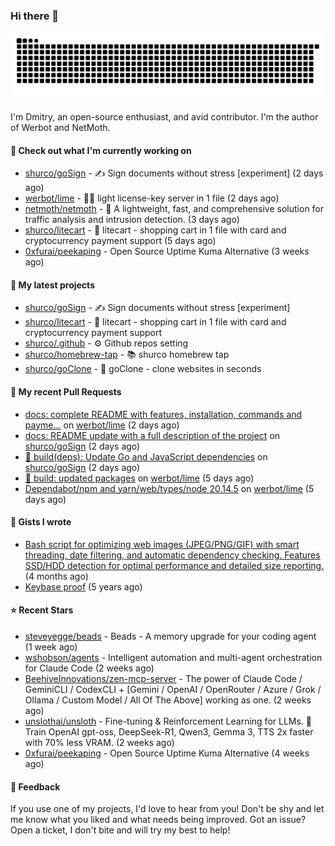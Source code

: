 ### Hi there 👋

![](https://github.com/shurco/shurco/raw/output/github-contribution-grid-snake.svg)

I'm Dmitry, an open-source enthusiast, and avid contributor. I'm the author of Werbot and NetMoth. 

#### 👷 Check out what I'm currently working on

- [shurco/goSign](https://github.com/shurco/goSign) - ✍️ Sign documents without stress [experiment] (2 days ago)
- [werbot/lime](https://github.com/werbot/lime) - 🍋‍🟩 light license-key server in 1 file (2 days ago)
- [netmoth/netmoth](https://github.com/netmoth/netmoth) - 🚀 A lightweight, fast, and comprehensive solution for traffic analysis and intrusion detection. (3 days ago)
- [shurco/litecart](https://github.com/shurco/litecart) - 🛒 litecart - shopping cart in 1 file with card and cryptocurrency payment support (5 days ago)
- [0xfurai/peekaping](https://github.com/0xfurai/peekaping) - Open Source Uptime Kuma Alternative (3 weeks ago)

#### 🌱 My latest projects

- [shurco/goSign](https://github.com/shurco/goSign) - ✍️ Sign documents without stress [experiment]
- [shurco/litecart](https://github.com/shurco/litecart) - 🛒 litecart - shopping cart in 1 file with card and cryptocurrency payment support
- [shurco/.github](https://github.com/shurco/.github) - ⚙️ Github repos setting
- [shurco/homebrew-tap](https://github.com/shurco/homebrew-tap) - 📚 shurco homebrew tap
- [shurco/goClone](https://github.com/shurco/goClone) - 🌱 goClone - clone websites in seconds

#### 🔨 My recent Pull Requests

- [docs: complete README with features, installation, commands and payme…](https://github.com/werbot/lime/pull/250) on [werbot/lime](https://github.com/werbot/lime) (2 days ago)
- [docs: README update with a full description of the project](https://github.com/shurco/goSign/pull/242) on [shurco/goSign](https://github.com/shurco/goSign) (2 days ago)
- [🔧 build(deps): Update Go and JavaScript dependencies](https://github.com/shurco/goSign/pull/241) on [shurco/goSign](https://github.com/shurco/goSign) (2 days ago)
- [🔧 build: updated packages](https://github.com/werbot/lime/pull/247) on [werbot/lime](https://github.com/werbot/lime) (5 days ago)
- [Dependabot/npm and yarn/web/types/node 20.14.5](https://github.com/werbot/lime/pull/246) on [werbot/lime](https://github.com/werbot/lime) (5 days ago)

#### 📓 Gists I wrote

- [Bash script for optimizing web images (JPEG/PNG/GIF) with smart threading, date filtering, and automatic dependency checking. Features SSD/HDD detection for optimal performance and detailed size reporting.](https://gist.github.com/84bb2012c2d4b0feddea089ba03efebd) (4 months ago)
- [Keybase proof](https://gist.github.com/959752bb9b046d792e71ca185f48d641) (5 years ago)

#### ⭐ Recent Stars

- [steveyegge/beads](https://github.com/steveyegge/beads) - Beads - A memory upgrade for your coding agent (1 week ago)
- [wshobson/agents](https://github.com/wshobson/agents) - Intelligent automation and multi-agent orchestration for Claude Code (2 weeks ago)
- [BeehiveInnovations/zen-mcp-server](https://github.com/BeehiveInnovations/zen-mcp-server) - The power of Claude Code / GeminiCLI / CodexCLI &#43; [Gemini / OpenAI / OpenRouter / Azure / Grok / Ollama / Custom Model / All Of The Above] working as one. (2 weeks ago)
- [unslothai/unsloth](https://github.com/unslothai/unsloth) - Fine-tuning &amp; Reinforcement Learning for LLMs. 🦥 Train OpenAI gpt-oss, DeepSeek-R1, Qwen3, Gemma 3, TTS 2x faster with 70% less VRAM. (2 weeks ago)
- [0xfurai/peekaping](https://github.com/0xfurai/peekaping) - Open Source Uptime Kuma Alternative (4 weeks ago)

#### 💬 Feedback

If you use one of my projects, I'd love to hear from you! Don't be shy and let me know what you liked
and what needs being improved. Got an issue? Open a ticket, I don't bite and will try my best to help!
